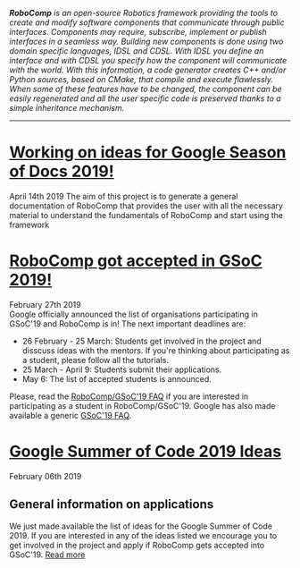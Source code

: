 _**RoboComp** is an open-source Robotics framework providing the tools to create and modify software components that communicate through public interfaces. Components may require, subscribe, implement or publish interfaces in a seamless way. Building new components is done using two domain specific languages, IDSL and CDSL. With IDSL you define an interface and with CDSL you specify how the component will communicate with the world. With this information, a code generator creates C++ and/or Python sources, based on CMake, that compile and execute flawlessly. When some of these features have to be changed, the component can be easily regenerated and all the user specific code is preserved thanks to a simple inheritance mechanism._

* * *

# [Working on ideas for Google Season of Docs 2019!](#)
<span class="post-date">April 14th 2019</span>
The aim of this project is to generate a general documentation of RoboComp that provides the user with all the necessary material to understand the fundamentals of RoboComp and start using the framework



# [RoboComp got accepted in GSoC 2019!](/web/blog/gsoc/faq2019)
<span class="post-date">February 27th 2019</span>  
Google officially announced the list of organisations participating in GSoC'19 and RoboComp is in! The next important deadlines are:
* 26 February - 25 March: Students get involved in the project and disscuss ideas with the mentors. If you're thinking about participating as a student, please follow all the tutorials.
* 25 March - April 9: Students submit their applications.
* May 6: The list of accepted students is announced.

Please, read the [RoboComp/GSoC'19 FAQ](/web/blog/gsoc/faq2019) if you are interested in participating as a student in RoboComp/GSoC'19. Google has also made available a generic [GSoC'19 FAQ](https://developers.google.com/open-source/gsoc/faq).



# [Google Summer of Code 2019 Ideas](/web/blog/gsoc/ideas2019)
<span class="post-date">February 06th 2019</span> 
## General information on applications
We just made available the list of ideas for the Google Summer of Code 2019. If you are interested in any of the ideas listed we encourage you to get involved in the project and apply if RoboComp gets accepted into GSoC'19.
[Read more](/web/blog/gsoc/ideas2019)


